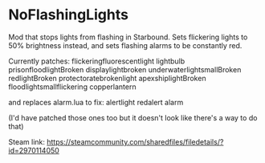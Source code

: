 # NoFlashingLights
Mod that stops lights from flashing in Starbound. Sets flickering lights to 50% brightness instead, and sets flashing alarms to be constantly red.

Currently patches:
flickeringfluorescentlight
lightbulb
prisonfloodlightBroken
displaylightbroken
underwaterlightsmallBroken
redlightBroken
protectoratebrokenlight
apexshiplightBroken
floodlightsmallflickering
copperlantern

and replaces alarm.lua to fix:
alertlight
redalert
alarm

(I'd have patched those ones too but it doesn't look like there's a way to do that)

Steam link: https://steamcommunity.com/sharedfiles/filedetails/?id=2970114050 
